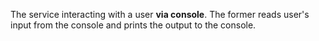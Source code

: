 The service interacting with a user <b>via console</b>.
The former reads user's input from the console and prints the output to the console.